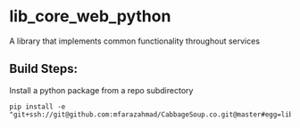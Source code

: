 # lib_core_web_python

A library that implements common functionality throughout services

## Build Steps:

Install a python package from a repo subdirectory
```
pip install -e "git+ssh://git@github.com:mfarazahmad/CabbageSoup.co.git@master#egg=lib_core_web_python&subdirectory=lib_core_web_python"
```